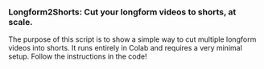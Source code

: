 ### Longform2Shorts: Cut your longform videos to shorts, at scale.

The purpose of this script is to show a simple way to cut multiple longform videos into shorts.
It runs entirely in Colab and requires a very minimal setup. Follow the instructions in the code!